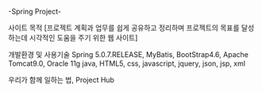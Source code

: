-Spring Project-

사이트 목적
[프로젝트 계획과 업무를 쉽게 공유하고 정리하며  프로젝트의 목표를 달성하는데 시각적인 도움을 주기 위한 웹 사이트]

개발환경 및 사용기술
Spring 5.0.7.RELEASE, MyBatis, BootStrap4.6, Apache Tomcat9.0, Oracle 11g
java, HTML5, css, javascript, jquery, json, jsp, xml

우리가 함께 일하는 법, Project Hub
